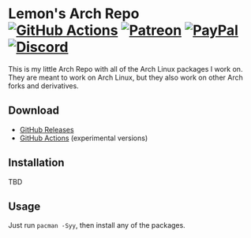 # Lemon's Arch Repo<br>[![GitHub Actions][actions-img]][actions-url] [![Patreon][patreon-img]][patreon-url] [![PayPal][paypal-img]][paypal-url] [![Discord][discord-img]][discord-url]

This is my little Arch Repo with all of the Arch Linux packages I work on. They are meant to work on Arch Linux, but they also work on other Arch forks and derivatives.

## Download

* [GitHub Releases](https://github.com/justalemon/Arch/releases)
* [GitHub Actions](https://github.com/justalemon/Arch/actions) (experimental versions)

## Installation

TBD

## Usage

Just run `pacman -Syy`, then install any of the packages.

[actions-img]: https://img.shields.io/github/actions/workflow/status/justalemon/Arch/main.yml?branch=master&label=actions
[actions-url]: https://github.com/justalemon/Arch/actions
[patreon-img]: https://img.shields.io/badge/support-patreon-FF424D.svg
[patreon-url]: https://www.patreon.com/lemonchan
[paypal-img]: https://img.shields.io/badge/support-paypal-0079C1.svg
[paypal-url]: https://paypal.me/justalemon
[discord-img]: https://img.shields.io/badge/discord-join-7289DA.svg
[discord-url]: https://discord.gg/Cf6sspj
